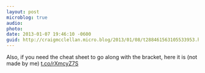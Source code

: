 ```yaml
---
layout: post
microblog: true
audio: 
photo: 
date: 2013-01-07 19:46:10 -0600
guid: http://craigmcclellan.micro.blog/2013/01/08/t288461563105533953.html
---
```

Also, if you need the cheat sheet to go along with the bracket, here it is (not made by me) [t.co/rXmcyZ7S](https://t.co/rXmcyZ7S)
